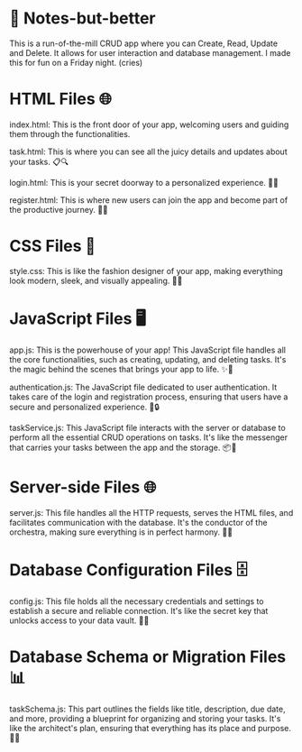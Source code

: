 # 📝 Notes-but-better
This is a run-of-the-mill CRUD app where you can Create, Read, Update and Delete. It allows for user interaction and database management. I made this for fun on a Friday night. (cries)

# HTML Files 🌐
index.html: This is the front door of your app, welcoming users and guiding them through the functionalities.

task.html: This is where you can see all the juicy details and updates about your tasks. 📋🔍

login.html: This is your secret doorway to a personalized experience. 🔐🚪

register.html: This is where new users can join the app and become part of the productive journey. 📝👥

# CSS Files 🎨
style.css: This is like the fashion designer of your app, making everything look modern, sleek, and visually appealing. 💅✨

# JavaScript Files 🖥️
app.js: This is the powerhouse of your app! This JavaScript file handles all the core functionalities, such as creating, updating, and deleting tasks. It's the magic behind the scenes that brings your app to life. ✨🔌

authentication.js: The JavaScript file dedicated to user authentication. It takes care of the login and registration process, ensuring that users have a secure and personalized experience. 🔐🔒

taskService.js: This JavaScript file interacts with the server or database to perform all the essential CRUD operations on tasks. It's like the messenger that carries your tasks between the app and the storage. 📦📡

# Server-side Files 🌐
server.js: This file handles all the HTTP requests, serves the HTML files, and facilitates communication with the database. It's the conductor of the orchestra, making sure everything is in perfect harmony. 🎵🎻

# Database Configuration Files 🗄️
config.js: This file holds all the necessary credentials and settings to establish a secure and reliable connection. It's like the secret key that unlocks access to your data vault. 🔑💾

# Database Schema or Migration Files 📊
taskSchema.js: This part outlines the fields like title, description, due date, and more, providing a blueprint for organizing and storing your tasks. It's like the architect's plan, ensuring that everything has its place and purpose. 📝📐






